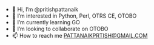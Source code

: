 - 👋 Hi, I’m @pritishpattanaik
- 👀 I’m interested in Python, Perl, OTRS CE, OTOBO 
- 🌱 I’m currently learning GO
- 💞️ I’m looking to collaborate on OTOBO
- 📫 How to reach me PATTANAIKPRTISH@GMAIL.COM

<!---
pritishpattanaik/pritishpattanaik is a ✨ special ✨ repository because its `README.md` (this file) appears on your GitHub profile.
You can click the Preview link to take a look at your changes.
--->
